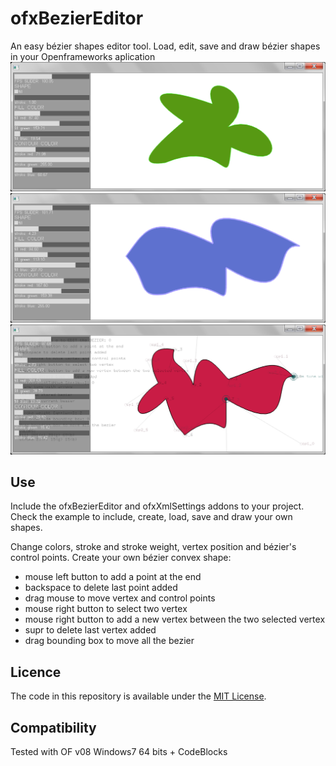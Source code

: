 ofxBezierEditor
===============

An easy bézier shapes editor tool. Load, edit, save and draw bézier shapes in your Openframeworks aplication
![example1-ui](example1.png)
![example2-ui](example2.png)
![example3-ui-edit](example3.png)

Use
-------
Include the ofxBezierEditor and ofxXmlSettings addons to your project.
Check the example to include, create, load, save and draw your own shapes.

Change colors, stroke and stroke weight, vertex position and bézier's control points.
Create your own bézier convex shape:
* mouse left button to add a point at the end
* backspace to delete last point added
* drag mouse to move vertex and control points
* mouse right button to select two vertex
* mouse right button to add a new vertex between the two selected vertex
* supr to delete last vertex added
* drag bounding box to move all the bezier

Licence
-------
The code in this repository is available under the [MIT License](https://secure.wikimedia.org/wikipedia/en/wiki/Mit_license).  

Compatibility
------------
Tested with OF v08
Windows7 64 bits + CodeBlocks